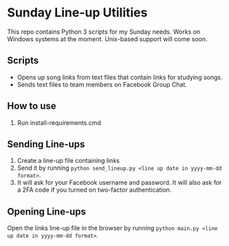 # Sunday Line-up Utilities

This repo contains Python 3 scripts for my Sunday needs. Works on Windows systems at the moment. Unix-based support will come soon.

## Scripts
- Opens up song links from text files that contain links for studying songs.
- Sends text files to team members on Facebook Group Chat.

## How to use
1. Run install-requirements.cmd

## Sending Line-ups
1. Create a line-up file containing links
2. Send it by running `python send_lineup.py <line up date in yyyy-mm-dd format>`.
3. It will ask for your Facebook username and password. It will also ask for a 2FA code if you turned on two-factor authentication.

## Opening Line-ups
Open the links line-up file in the browser by running `python main.py <line up date in yyyy-mm-dd format>`.
